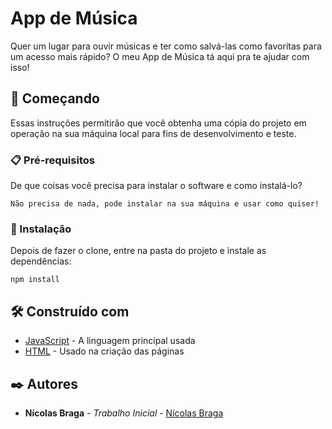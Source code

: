 # App de Música

Quer um lugar para ouvir músicas e ter como salvá-las como favoritas para um acesso mais rápido? O meu App de Música tá aqui pra te ajudar com isso!

## 🚀 Começando

Essas instruções permitirão que você obtenha uma cópia do projeto em operação na sua máquina local para fins de desenvolvimento e teste.

### 📋 Pré-requisitos

De que coisas você precisa para instalar o software e como instalá-lo?

```
Não precisa de nada, pode instalar na sua máquina e usar como quiser!
```

### 🔧 Instalação

Depois de fazer o clone, entre na pasta do projeto e instale as dependências:

```
npm install
```

## 🛠️ Construído com

* [JavaScript]([http://www.dropwizard.io/1.0.2/docs/](https://developer.mozilla.org/pt-BR/docs/Web/JavaScript)) - A linguagem principal usada
* [HTML]([https://maven.apache.org/](https://developer.mozilla.org/pt-BR/docs/Web/HTML)) - Usado na criação das páginas

## ✒️ Autores

* **Nícolas Braga** - *Trabalho Inicial* - [Nícolas Braga](https://github.com/nicolasbraga1)
